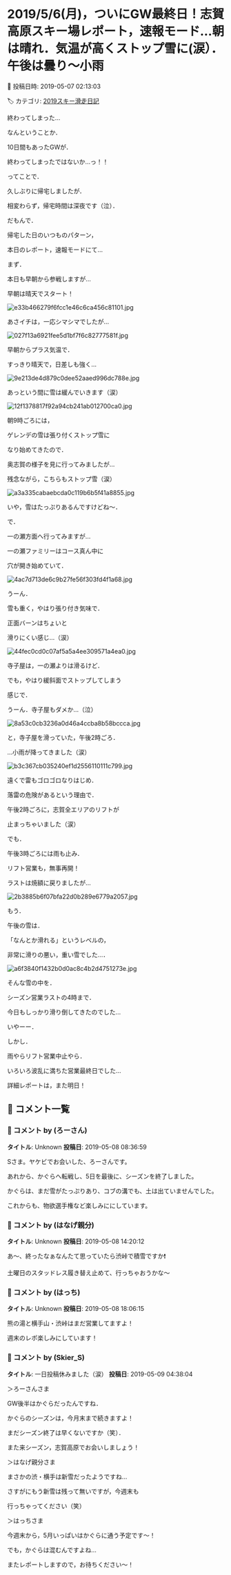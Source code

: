 # 2019/5/6(月)，ついにGW最終日！志賀高原スキー場レポート，速報モード…朝は晴れ．気温が高くストップ雪に(涙）．午後は曇り～小雨

📅 投稿日時: 2019-05-07 02:13:03

🏷️ カテゴリ: [2019スキー滑走日記](c3e4496fc0fb7f9c17ff21214a35b1ace.md)

終わってしまった…


なんということか．


10日間もあったGWが．


終わってしまったではないか…っ！！





ってことで．


久しぶりに帰宅しましたが．


相変わらず，帰宅時間は深夜です（泣）．


だもんで．


帰宅した日のいつものパターン，


本日のレポート，速報モードにて…





まず．


本日も早朝から参戦しますが…


早朝は晴天でスタート！




![e33b466279f6fcc1e46c6ca456c81101.jpg](images/e33b466279f6fcc1e46c6ca456c81101.jpg)




あさイチは，一応シマシマでしたが…




![027f13a6921fee5d1bf7f6c82777581f.jpg](images/027f13a6921fee5d1bf7f6c82777581f.jpg)




早朝からプラス気温で．


すっきり晴天で，日差しも強く…




![9e213de4d879c0dee52aaed996dc788e.jpg](images/9e213de4d879c0dee52aaed996dc788e.jpg)




あっという間に雪は緩んでいきます（涙）




![12f1378817f92a94cb241ab012700ca0.jpg](images/12f1378817f92a94cb241ab012700ca0.jpg)







朝9時ごろには，


ゲレンデの雪は張り付くストップ雪に


なり始めてきたので．


奥志賀の様子を見に行ってみましたが…


残念ながら，こちらもストップ雪（涙）




![a3a335cabaebcda0c119b6b5f41a8855.jpg](images/a3a335cabaebcda0c119b6b5f41a8855.jpg)




いや，雪はたっぷりあるんですけどね～．





で．


一の瀬方面へ行ってみますが…


一の瀬ファミリーはコース真ん中に


穴が開き始めていて．




![4ac7d713de6c9b27fe56f303fd4f1a68.jpg](images/4ac7d713de6c9b27fe56f303fd4f1a68.jpg)




うーん．


雪も重く，やはり張り付き気味で．


正面バーンはちょいと


滑りにくい感じ…（涙）




![44fec0cd0c07af5a5a4ee309571a4ea0.jpg](images/44fec0cd0c07af5a5a4ee309571a4ea0.jpg)







寺子屋は，一の瀬よりは滑るけど．


でも，やはり緩斜面でストップしてしまう


感じで．


うーん．寺子屋もダメか…（泣）




![8a53c0cb3236a0d46a4ccba8b58bccca.jpg](images/8a53c0cb3236a0d46a4ccba8b58bccca.jpg)







と，寺子屋を滑っていた，午後2時ごろ．


…小雨が降ってきました（涙）




![b3c367cb035240ef1d2556110111c799.jpg](images/b3c367cb035240ef1d2556110111c799.jpg)




遠くで雷もゴロゴロなりはじめ．


落雷の危険があるという理由で．


午後2時ごろに，志賀全エリアのリフトが


止まっちゃいました（涙）





でも．


午後3時ごろには雨も止み．


リフト営業も，無事再開！


ラストは焼額に戻りましたが…




![2b3885b6f07bfa22d0b289e6779a2057.jpg](images/2b3885b6f07bfa22d0b289e6779a2057.jpg)




もう．


午後の雪は．


「なんとか滑れる」というレベルの，


非常に滑りの悪い，重い雪でした…．




![a6f3840f1432b0d0ac8c4b2d4751273e.jpg](images/a6f3840f1432b0d0ac8c4b2d4751273e.jpg)




そんな雪の中を．


シーズン営業ラストの4時まで．


今日もしっかり滑り倒してきたのでした…





いやーー．


しかし．


雨やらリフト営業中止やら．


いろいろ波乱に満ちた営業最終日でした…





詳細レポートは，また明日！

## 💬 コメント一覧

### 💬 コメント by (ろーさん)
**タイトル**: Unknown
**投稿日**: 2019-05-08 08:36:59

Sさま。ヤケビでお会いした、ろーさんです。

あれから、かぐらへ転戦し、5日を最後に、シーズンを終了しました。

かぐらは、まだ雪がたっぷりあり、コブの溝でも、土は出ていませんでした。

これからも、物欲選手権など楽しみににしています。

### 💬 コメント by (はなげ親分)
**タイトル**: Unknown
**投稿日**: 2019-05-08 14:20:12

あ～、終ったなぁなんたて思っていたら渋峠で積雪ですか❗️

土曜日のスタッドレス履き替え止めて、行っちゃおうかな～

### 💬 コメント by (はっち)
**タイトル**: Unknown
**投稿日**: 2019-05-08 18:06:15

熊の湯と横手山・渋峠はまだ営業してますよ！

週末のレポ楽しみにしています！

### 💬 コメント by (Skier_S)
**タイトル**: 一日投稿休みました（涙）
**投稿日**: 2019-05-09 04:38:04

＞ろーさんさま

GW後半はかぐらだったんですね．

かぐらのシーズンは，今月末まで続きますよ！

まだシーズン終了は早くないですか（笑）．

また来シーズン，志賀高原でお会いしましょう！



＞はなげ親分さま

まさかの渋・横手は新雪だったようですね…

さすがにもう新雪は残って無いですが，今週末も

行っちゃってください（笑）



＞はっちさま

今週末から，5月いっぱいはかぐらに通う予定です～！

でも，かぐらは混むんですよね…

またレポートしますので，お待ちください～！

